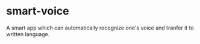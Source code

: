 # smart-voice
A smart app which can automatically recognize one's voice and tranfer it to written language.
